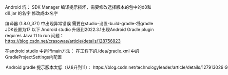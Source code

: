 Android 坑：
SDK Manager 编译提示损坏，需要修改选择版本的包中的d8和d8.jar 的名字 修改成dx名字

编译器 (1.8.0_371) 中出现异常错误
需要在studio-设置-build-gradle-将gradle JDK设置为17 以下
Android studio 升级到2022.3.1出现Android Gradle plugin requires Java 11 to run 问题：https://blog.csdn.net/crasowas/article/details/128756923



在android studio 中运行main方法：
在工程下的.idea/gradle.xml 中的
GradleProjectSettings内配置
<option name="delegatedBuild" value="false" />

Android gradle 提示版本太低（从8升到11）：
https://blog.csdn.net/technologyleader/article/details/127913029


Git 使用：
多人合作开发时：提交代码时使用pull 方式检查是否有新内容更新

android studio 一直闪退问题：
https://www.jianshu.com/p/7209270eaa35


stable-diffusion-webui绘画ai:
https://github.com/AUTOMATIC1111/stable-diffusion-webui/issues/1212
M1 Max 上的 MPS 错误和 LLVM 错误 ·问题 #1212 ·自动1111/稳定扩散网 (github.com)
运行程序：
python webui.py --no-half --opt-split-attention-v1 --listen


Mac使用ntfs格式硬盘:
https://github.com/ntfstool/ntfstool/releases

Android 自动化测试：
https://github.com/facebook/idb

gradle8+ BuildConfig未生成:
https://blog.csdn.net/qq_34206863/article/details/130189408

查看app签名证书的信息和公钥：
证书信息：  ./gradlew signingReport
公钥：  keytool -list -rfc -keystore APP签名文件路径 | openssl x509 -inform pem -pubkey

android studio 使用JCEF插件时 出错：
https://github.com/LiLittleCat/intellij-chatgpt/issues/3

android studio 命令行打包
chmod +x gradlew

gradlew assembleRelease
gradlew assembleDebug

1.Android studio 关联自己的git :
1.1 参考文档：https://blog.csdn.net/HHHceo/article/details/117194834

2.Android studio 项目统一依赖： kotlin+buildSrc
2.1 步骤 ：
创建一个名字为“buildSrc” 的文件夹
在下面创建名为 “build.gradle.kts”的文件
加入
plugins {
//一定要一摸一样 双引号不会报错 但是依赖后 会提示找不到依赖包的类
`kotlin-dsl`
}
repositories {
google()
mavenCentral()
maven("https://maven.aliyun.com/repository/public")
}

在依次创建src/main/java/随意取.kt文件
在里面就可以创建项目需要用的依赖的库
